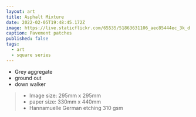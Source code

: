 ```yaml
---
layout: art
title: Asphalt Mixture
date: 2022-02-05T19:48:45.172Z
image: https://live.staticflickr.com/65535/51863631106_aec85444ec_3k_d.jpg
caption: Pavement patches
published: false
tags:
  - art
  - square series
---
```

* Grey aggregate
* ground out
* down walker

> - Image size: 295mm x 295mm
> - paper size: 330mm x 440mm
> - Hannamuelle German etching 310 gsm 